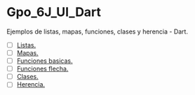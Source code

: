 # Gpo_6J_UI_Dart
Ejemplos de listas, mapas, funciones, clases y herencia - Dart.

- [ ] [Listas.](https://dartpad.dartlang.org/9b26e0289ea6add15ba736a9de1cf97b)
- [ ] [Mapas.](https://dartpad.dartlang.org/)
- [ ] [Funciones basicas.](https://dartpad.dartlang.org/)
- [ ] [Funciones flecha.](https://dartpad.dartlang.org/)
- [ ] [Clases.](https://dartpad.dartlang.org/)
- [ ] [Herencia.](https://dartpad.dartlang.org/)
